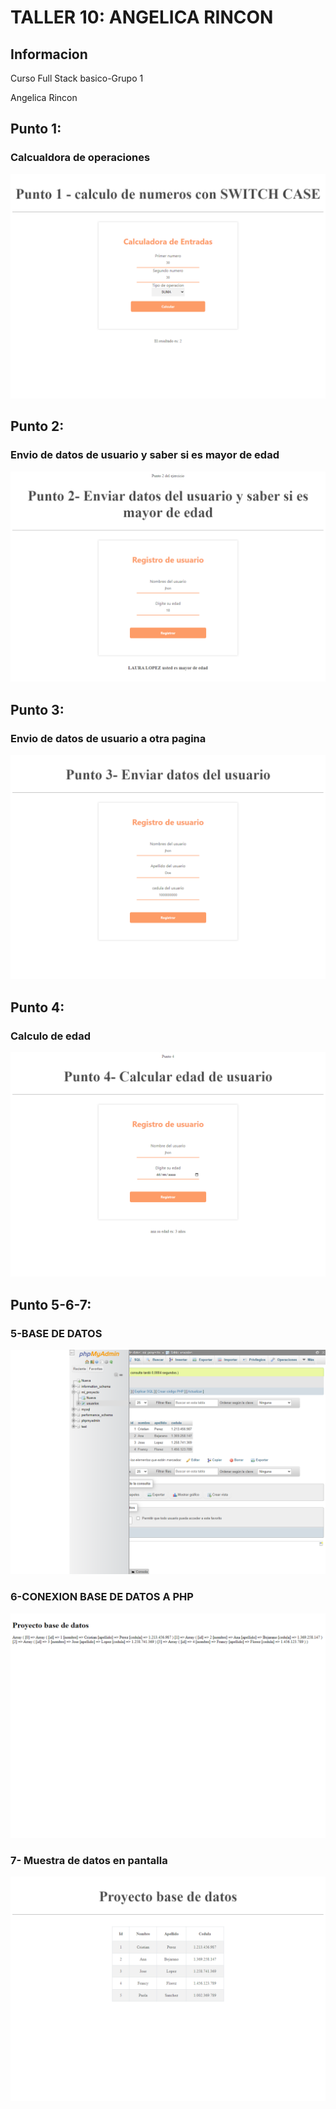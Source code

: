 <h1>TALLER 10: ANGELICA RINCON</h1>

<h2>Informacion</h2>
<p>Curso Full Stack basico-Grupo 1</p>
<p>Angelica Rincon</p>

<h2>Punto 1: </h2> 
<h3>Calcualdora de operaciones</h3>
<img src="./public/images/calculadoradeoperaciones.png" alt="calculadora">

<h2>Punto 2: </h2>
<h3>Envio de datos de usuario y saber si es mayor de edad</h3>
<img src="./public/images/Envio-datos-usuario.png" alt="datos">

<h2>Punto 3: </h2>
<h3>Envio de datos de usuario a otra pagina</h3>
<img src="./public/images/punto-3.png" alt="userdates">

<h2>Punto 4: </h2>
<h3>Calculo de edad</h3>
<img src="./public/images/punto-4.png" alt="date">

<h2>Punto 5-6-7: </h2>
<h3>5-BASE DE DATOS</h3>
<img src="./public/images/pantallazo-base-de-datos.png" alt="mysql">
<h3>6-CONEXION BASE DE DATOS A PHP</h3>
<img src="./public/images/conexion-base-de-datos.png" alt="connection">
<h3>7- Muestra de datos en pantalla</h3>
<img src="./public/images/basededatos.png" alt="bd">
